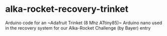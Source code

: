 # alka-rocket-recovery-trinket
Arduino code for an ~Adafruit Trinket (8 Mhz ATtiny85)~ Arduino nano used in the recovery system for our Alka-Rocket Challenge (by Bayer) entry
